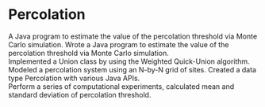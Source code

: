# Percolation
A Java program to estimate the value of the percolation threshold via Monte Carlo simulation.
Wrote a Java program to estimate the value of the percolation threshold via Monte Carlo simulation.<br>
Implemented a Union class by using the Weighted Quick-Union algorithm.<br>
Modeled a percolation system using an N-by-N grid of sites. Created a data type Percolation with various Java APIs.<br>
Perform a series of computational experiments, calculated mean and standard deviation of percolation threshold.<br>

